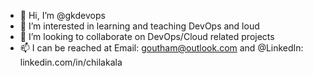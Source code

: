 - 👋 Hi, I’m @gkdevops
- 👀 I’m interested in learning and teaching DevOps and loud
- 💞️ I’m looking to collaborate on DevOps/Cloud related projects
- 📫 I can be reached at Email: goutham@outlook.com and @LinkedIn: linkedin.com/in/chilakala

<!---
gkdevops/gkdevops is a ✨ special ✨ repository because its `README.md` (this file) appears on your GitHub profile.
You can click the Preview link to take a look at your changes.
--->
